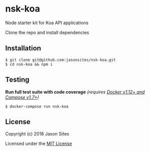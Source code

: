 # nsk-koa
Node starter kit for Koa API applications

Clone the repo and install dependencies
## Installation
```shell
$ git clone git@github.com:jasonsites/nsk-koa.git
$ cd nsk-koa && npm i
```

## Testing
**Run full test suite with code coverage** *(requires [Docker v1.12+ and Compose v1.7+](https://store.docker.com/search?type=edition&offering=community))*
```shell
$ docker-compose run nsk-koa
```

## License
Copyright (c) 2018 Jason Sites

Licensed under the [MIT License](LICENSE.md)
